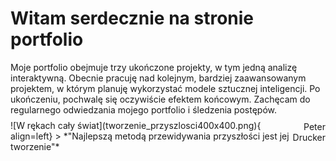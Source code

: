 <h1>Witam serdecznie na stronie portfolio</h1>

<p style="margin-bottom: 0.5rem">Moje portfolio obejmuje trzy ukończone projekty, w tym jedną analizę interaktywną. Obecnie pracuję nad kolejnym, bardziej zaawansowanym projektem, w którym planuję wykorzystać modele sztucznej inteligencji. Po ukończeniu, pochwalę się oczywiście efektem końcowym. Zachęcam do regularnego odwiedzania mojego portfolio i śledzenia postępów.</p>

<div style='display: flex'>
    ![W rękach cały świat](tworzenie_przyszlosci400x400.png){ align=left}
> *"Najlepszą metodą przewidywania przyszłości jest jej tworzenie"*
<p style="text-align: right; margin-top: 0.1rem">
  Peter Drucker
</p>
</div>
